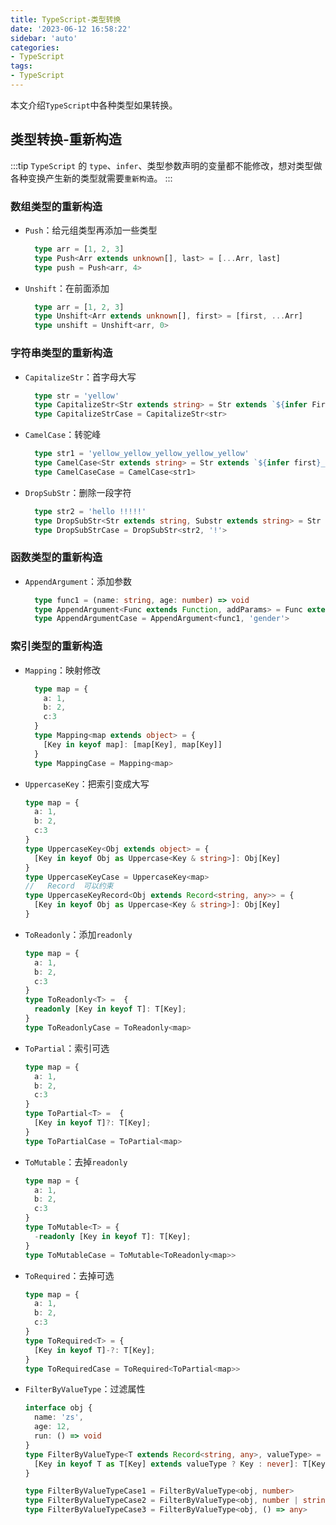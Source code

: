 ```yaml
---
title: TypeScript-类型转换
date: '2023-06-12 16:58:22'
sidebar: 'auto'
categories:
- TypeScript
tags:
- TypeScript
---
```


本文介绍`TypeScript`中各种类型如果转换。
<!-- more -->

## 类型转换-重新构造
:::tip
`TypeScript` 的 `type`、`infer`、类型参数声明的变量都不能修改，想对类型做各种变换产生新的类型就需要`重新构造`。
:::

### 数组类型的重新构造
  - `Push`：给元组类型再添加一些类型
    ```TypeScript
      type arr = [1, 2, 3]
      type Push<Arr extends unknown[], last> = [...Arr, last]
      type push = Push<arr, 4>
    ```

  - `Unshift`：在前面添加
    ```TypeScript
      type arr = [1, 2, 3]
      type Unshift<Arr extends unknown[], first> = [first, ...Arr]
      type unshift = Unshift<arr, 0>
    ```
  
### 字符串类型的重新构造
  - `CapitalizeStr`：首字母大写
    ```TypeScript
      type str = 'yellow'
      type CapitalizeStr<Str extends string> = Str extends `${infer First}${infer All}` ? `${Uppercase<First>}${All}` : Str
      type CapitalizeStrCase = CapitalizeStr<str>
    ```
  - `CamelCase`：转驼峰
    ```TypeScript
      type str1 = 'yellow_yellow_yellow_yellow_yellow'
      type CamelCase<Str extends string> = Str extends `${infer first}_${infer next}${infer rest}` ? `${first}${Uppercase<next>}${CamelCase<rest>}`: Str
      type CamelCaseCase = CamelCase<str1>
    ```
  - `DropSubStr`：删除一段字符
    ```TypeScript
      type str2 = 'hello !!!!!'
      type DropSubStr<Str extends string, Substr extends string> = Str extends `${infer Prefix}${Substr}${infer Suffix}` ? DropSubStr<`${Prefix}${Suffix}`, Substr> : Str
      type DropSubStrCase = DropSubStr<str2, '!'>
    ```

### 函数类型的重新构造
  - `AppendArgument`：添加参数
    ```TypeScript
      type func1 = (name: string, age: number) => void
      type AppendArgument<Func extends Function, addParams> = Func extends (...arg: infer Args) => infer ReturnType ? (...args: [...Args, addParams]) => ReturnType : never
      type AppendArgumentCase = AppendArgument<func1, 'gender'>
    ```

### 索引类型的重新构造
  - `Mapping`：映射修改
    ```TypeScript
      type map = {
        a: 1,
        b: 2,
        c:3
      }
      type Mapping<map extends object> = {
        [Key in keyof map]: [map[Key], map[Key]]
      }
      type MappingCase = Mapping<map>
    ```

  - `UppercaseKey`：把索引变成大写
    ```TypeScript
    type map = {
      a: 1,
      b: 2,
      c:3
    }
    type UppercaseKey<Obj extends object> = {
      [Key in keyof Obj as Uppercase<Key & string>]: Obj[Key]
    }
    type UppercaseKeyCase = UppercaseKey<map> 
    //   Record  可以约束
    type UppercaseKeyRecord<Obj extends Record<string, any>> = {
      [Key in keyof Obj as Uppercase<Key & string>]: Obj[Key]
    }
    ```

  - `ToReadonly`：添加`readonly`
    ```TypeScript
    type map = {
      a: 1,
      b: 2,
      c:3
    }
    type ToReadonly<T> =  {
      readonly [Key in keyof T]: T[Key];
    }
    type ToReadonlyCase = ToReadonly<map>
    ```

  - `ToPartial`：索引可选
    ```TypeScript
    type map = {
      a: 1,
      b: 2,
      c:3
    }
    type ToPartial<T> =  {
      [Key in keyof T]?: T[Key];
    }
    type ToPartialCase = ToPartial<map>
    ```

  - `ToMutable`：去掉`readonly`
    ```TypeScript
    type map = {
      a: 1,
      b: 2,
      c:3
    }
    type ToMutable<T> = {
      -readonly [Key in keyof T]: T[Key];
    }
    type ToMutableCase = ToMutable<ToReadonly<map>>
    ```

  - `ToRequired`：去掉可选
    ```TypeScript
    type map = {
      a: 1,
      b: 2,
      c:3
    }
    type ToRequired<T> = {
      [Key in keyof T]-?: T[Key];
    }
    type ToRequiredCase = ToRequired<ToPartial<map>>
    ```

  - `FilterByValueType`：过滤属性
    ```TypeScript
    interface obj {
      name: 'zs',
      age: 12,
      run: () => void
    }
    type FilterByValueType<T extends Record<string, any>, valueType> = {
      [Key in keyof T as T[Key] extends valueType ? Key : never]: T[Key]
    }

    type FilterByValueTypeCase1 = FilterByValueType<obj, number>
    type FilterByValueTypeCase2 = FilterByValueType<obj, number | string>
    type FilterByValueTypeCase3 = FilterByValueType<obj, () => any>
    ```
